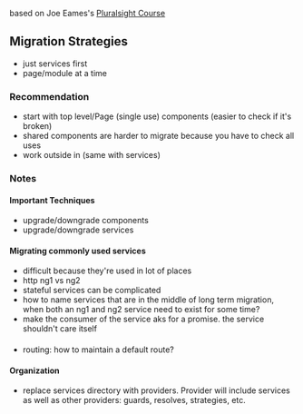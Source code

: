 based on Joe Eames's [Pluralsight Course](https://www.pluralsight.com/courses/migrating-applications-angular-2)

## Migration Strategies

- just services first
- page/module at a time

### Recommendation

- start with top level/Page (single use) components (easier to check if it's broken)
- shared components are harder to migrate because you have to check all uses
- work outside in (same with services)

### Notes

#### Important Techniques

- upgrade/downgrade components
- upgrade/downgrade services

#### Migrating commonly used services

- difficult because they're used in lot of places
- http ng1 vs ng2
- stateful services can be complicated
- how to name services that are in the middle of long term migration, when both an ng1 and ng2 service need to exist for some time?
- make the consumer of the service aks for a promise. the service shouldn't care itself

####

- routing: how to maintain a default route?


#### Organization

- replace services directory with providers. Provider will include services as well as other providers: guards, resolves, strategies, etc.
